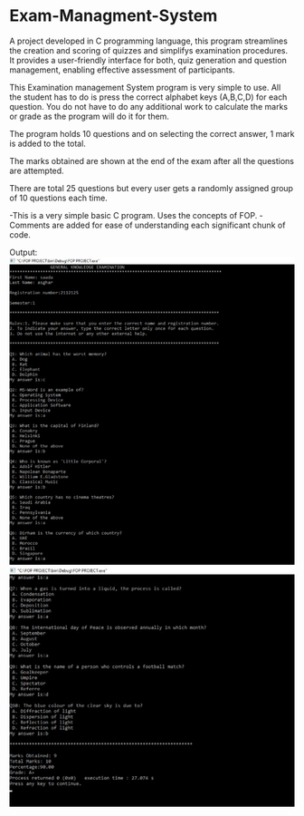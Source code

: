 # Exam-Managment-System
 A project developed in C programming language, this program streamlines the creation and scoring of quizzes and simplifys examination procedures. It provides a user-friendly interface for both, quiz generation and question management, enabling effective assessment of participants.

 This Examination management System program is very simple to use. All the student has to do is press the correct alphabet keys (A,B,C,D) for each question. You do not have to do any additional work to calculate the marks or grade as the program will do it for them.

 The program holds 10 questions and on selecting the correct answer, 1 mark is added to the total.

 The marks obtained are shown at the end of the exam after all the questions are attempted.

 There are total 25 questions but every user gets a randomly assigned group of 10 questions each time.

 -This is a very simple basic C program. Uses the concepts of FOP. 
 -Comments are added for ease of understanding each significant chunk of code. 

 Output:
 ![Alt text](image.png)
 ![Alt text](image-1.png)


